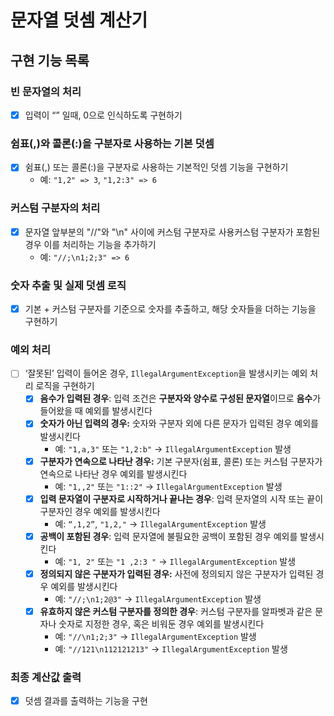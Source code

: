 # **문자열 덧셈 계산기**

## 구현 기능 목록

### 빈 문자열의 처리

- [X]  입력이 “” 일때, 0으로 인식하도록 구현하기

### 쉼표(,)와 콜론(:)을 구분자로 사용하는 기본 덧셈

- [X]  쉼표(,) 또는 콜론(:)을 구분자로 사용하는 기본적인 덧셈 기능을 구현하기
    - 예: `"1,2" => 3`, `"1,2:3" => 6`

### 커스텀 구분자의 처리

- [X]  문자열 앞부분의 "//"와 "\n" 사이에 커스텀 구분자로 사용커스텀 구분자가 포함된 경우 이를 처리하는 기능을 추가하기
    - 예: `"//;\n1;2;3" => 6`

### 숫자 추출 및 실제 덧셈 로직

- [X]  기본 + 커스텀 구분자를 기준으로 숫자를 추출하고, 해당 숫자들을 더하는 기능을 구현하기

### 예외 처리

- [ ]  ‘잘못된’ 입력이 들어온 경우, `IllegalArgumentException`을 발생시키는 예외 처리 로직을 구현하기
    - [X]  **음수가 입력된 경우**: 입력 조건은 **구분자와 양수로 구성된 문자열**이므로 **음수**가 들어왔을 때 예외를 발생시킨다
    - [X]  **숫자가 아닌 입력의 경우:** 숫자와 구분자 외에 다른 문자가 입력된 경우 예외를 발생시킨다
        - 예: `"1,a,3"` 또는 `"1,2:b"` → `IllegalArgumentException` 발생
    - [X]  **구분자가 연속으로 나타난 경우:** 기본 구분자(쉼표, 콜론) 또는 커스텀 구분자가 연속으로 나타난 경우 예외를 발생시킨다
        - 예: `"1,,2"` 또는 `"1::2"` → `IllegalArgumentException` 발생
    - [X]  **입력 문자열이 구분자로 시작하거나 끝나는 경우**: 입력 문자열의 시작 또는 끝이 구분자인 경우 예외를 발생시킨다
        - 예: `“,1,2”`, `"1,2,"` → `IllegalArgumentException` 발생
    - [X]  **공백이 포함된 경우**: 입력 문자열에 불필요한 공백이 포함된 경우 예외를 발생시킨다
        - 예: `"1, 2"` 또는 `"1 ,2:3 "` → `IllegalArgumentException` 발생
    - [X]  **정의되지 않은 구분자가 입력된 경우:** 사전에 정의되지 않은 구분자가 입력된 경우 예외를 발생시킨다
        - 예: `"//;\n1;2@3"` → `IllegalArgumentException` 발생
    - [X]  **유효하지 않은 커스텀 구분자를 정의한 경우**: 커스텀 구분자를 알파벳과 같은 문자나 숫자로 지정한 경우, 혹은 비워둔 경우 예외를 발생시킨다
        - 예: `"//\n1;2;3"` → `IllegalArgumentException` 발생
        - 예: `"//121\n112121213"` → `IllegalArgumentException` 발생

### 최종 계산값 출력

- [X]  덧셈 결과를 출력하는 기능을 구현